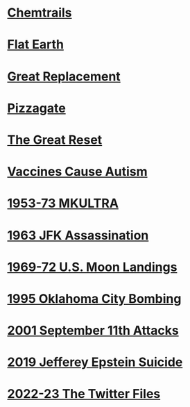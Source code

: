 
# [Chemtrails](Chemtrails)
# [Flat Earth](Flat%20Earth)
# [Great Replacement](Great%20Replacement)
# [Pizzagate](Pizzagate)
# [The Great Reset](The%20Great%20Reset)
# [Vaccines Cause Autism](Vaccines%20Cause%20Autism)

# [1953-73 MKULTRA](1953-73%20MKULTRA)
# [1963 JFK Assassination](1963%20JFK%20Assassination)
# [1969-72 U.S. Moon Landings](1969-72%20U.S.%20Moon%20Landings)
# [1995 Oklahoma City Bombing](1995%20Oklahoma%20City%20Bombing)
# [2001 September 11th Attacks](2001%20September%2011th%20Attacks)
# [2019 Jefferey Epstein Suicide](2019%20Jefferey%20Epstein%20Suicide)
# [2022-23 The Twitter Files](2022-23%20The%20Twitter%20Files)